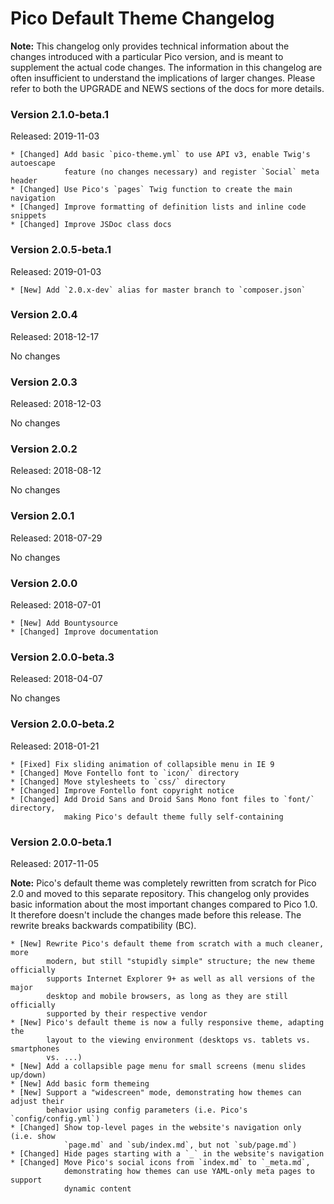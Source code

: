 Pico Default Theme Changelog
============================

**Note:** This changelog only provides technical information about the changes
          introduced with a particular Pico version, and is meant to supplement
          the actual code changes. The information in this changelog are often
          insufficient to understand the implications of larger changes. Please
          refer to both the UPGRADE and NEWS sections of the docs for more
          details.

### Version 2.1.0-beta.1
Released: 2019-11-03

```
* [Changed] Add basic `pico-theme.yml` to use API v3, enable Twig's autoescape
            feature (no changes necessary) and register `Social` meta header
* [Changed] Use Pico's `pages` Twig function to create the main navigation
* [Changed] Improve formatting of definition lists and inline code snippets
* [Changed] Improve JSDoc class docs
```

### Version 2.0.5-beta.1
Released: 2019-01-03

```
* [New] Add `2.0.x-dev` alias for master branch to `composer.json`
```

### Version 2.0.4
Released: 2018-12-17

No changes

### Version 2.0.3
Released: 2018-12-03

No changes

### Version 2.0.2
Released: 2018-08-12

No changes

### Version 2.0.1
Released: 2018-07-29

No changes

### Version 2.0.0
Released: 2018-07-01

```
* [New] Add Bountysource
* [Changed] Improve documentation
```

### Version 2.0.0-beta.3
Released: 2018-04-07

No changes

### Version 2.0.0-beta.2
Released: 2018-01-21

```
* [Fixed] Fix sliding animation of collapsible menu in IE 9
* [Changed] Move Fontello font to `icon/` directory
* [Changed] Move stylesheets to `css/` directory
* [Changed] Improve Fontello font copyright notice
* [Changed] Add Droid Sans and Droid Sans Mono font files to `font/` directory,
            making Pico's default theme fully self-containing
```

### Version 2.0.0-beta.1
Released: 2017-11-05

**Note:** Pico's default theme was completely rewritten from scratch for
          Pico 2.0 and moved to this separate repository. This changelog only
          provides basic information about the most important changes compared
          to Pico 1.0. It therefore doesn't include the changes made before
          this release. The rewrite breaks backwards compatibility (BC).

```
* [New] Rewrite Pico's default theme from scratch with a much cleaner, more
        modern, but still "stupidly simple" structure; the new theme officially
        supports Internet Explorer 9+ as well as all versions of the major
        desktop and mobile browsers, as long as they are still officially
        supported by their respective vendor
* [New] Pico's default theme is now a fully responsive theme, adapting the
        layout to the viewing environment (desktops vs. tablets vs. smartphones
        vs. ...)
* [New] Add a collapsible page menu for small screens (menu slides up/down)
* [New] Add basic form themeing
* [New] Support a "widescreen" mode, demonstrating how themes can adjust their
        behavior using config parameters (i.e. Pico's `config/config.yml`)
* [Changed] Show top-level pages in the website's navigation only (i.e. show
            `page.md` and `sub/index.md`, but not `sub/page.md`)
* [Changed] Hide pages starting with a `_` in the website's navigation
* [Changed] Move Pico's social icons from `index.md` to `_meta.md`,
            demonstrating how themes can use YAML-only meta pages to support
            dynamic content
```
